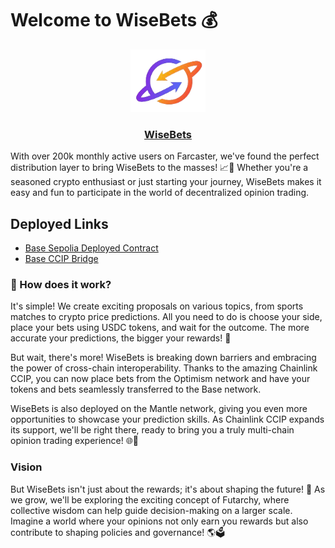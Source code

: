 # Welcome to WiseBets 💰

<p align="center">
  <a href="https://wisebets.vercel.app">
    <img alt="WiseBets" src="public/wisebets.png"  width="120" height="100"/>
    <h3 align="center">WiseBets</h3>
  </a>
</p>

With over 200k monthly active users on Farcaster, we've found the perfect distribution layer to bring WiseBets to the masses! 📈🚀 Whether you're a seasoned crypto enthusiast or just starting your journey, WiseBets makes it easy and fun to participate in the world of decentralized opinion trading.

## Deployed Links

- [Base Sepolia Deployed Contract](https://sepolia.basescan.org/address/0xC21A38478c3412e7253B79E6E1e9Cd3d15F5b73c)
- [Base CCIP Bridge](https://ccip.chain.link/address/0x5EB2E851499Be5Bda359f3316Da43fE4099a1990)

### 🎯 How does it work?

It's simple! We create exciting proposals on various topics, from sports matches to crypto price predictions. All you need to do is choose your side, place your bets using USDC tokens, and wait for the outcome. The more accurate your predictions, the bigger your rewards! 💸

But wait, there's more! WiseBets is breaking down barriers and embracing the power of cross-chain interoperability. Thanks to the amazing Chainlink CCIP, you can now place bets from the Optimism network and have your tokens and bets seamlessly transferred to the Base network.

WiseBets is also deployed on the Mantle network, giving you even more opportunities to showcase your prediction skills. As Chainlink CCIP expands its support, we'll be right there, ready to bring you a truly multi-chain opinion trading experience! 🌐💫

### Vision

But WiseBets isn't just about the rewards; it's about shaping the future! 🔮 As we grow, we'll be exploring the exciting concept of Futarchy, where collective wisdom can help guide decision-making on a larger scale. Imagine a world where your opinions not only earn you rewards but also contribute to shaping policies and governance! 🌎🗳️
